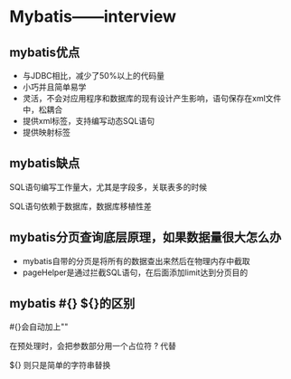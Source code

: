 # Mybatis——interview

## mybatis优点

- 与JDBC相比，减少了50%以上的代码量
- 小巧并且简单易学
- 灵活，不会对应用程序和数据库的现有设计产生影响，语句保存在xml文件中，松耦合
- 提供xml标签，支持编写动态SQL语句
- 提供映射标签

## mybatis缺点

SQL语句编写工作量大，尤其是字段多，关联表多的时候

SQL语句依赖于数据库，数据库移植性差

## mybatis分页查询底层原理，如果数据量很大怎么办

- mybatis自带的分页是将所有的数据查出来然后在物理内存中截取
- pageHelper是通过拦截SQL语句，在后面添加limit达到分页目的

## mybatis #{} ${}的区别

#{}会自动加上""

在预处理时，会把参数部分用一个占位符 ? 代替

${} 则只是简单的字符串替换

